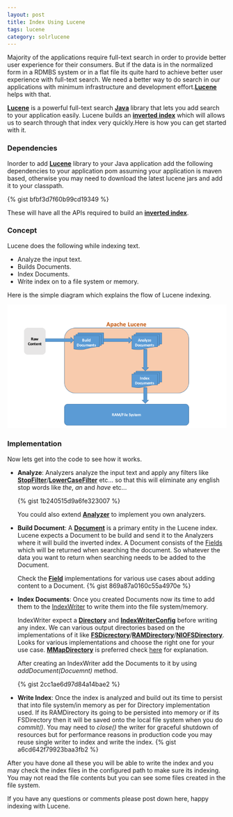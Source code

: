 ```yaml
---
layout: post
title: Index Using Lucene
tags: lucene
category: solrlucene
---
```


Majority of the applications require full-text search in order to provide better user experience for their consumers. But if the data is in the normalized form in a RDMBS system or in a flat file its quite hard to achieve better user experience with full-text search. We need a better way to do search in our applications with minimum infrastructure and development effort.**[Lucene](http://lucene.apache.org/)** helps with that.

<!--more-->

**[Lucene](http://lucene.apache.org/)** is a powerful full-text search **[Java](http://www.oracle.com/technetwork/java/index.html)** library that lets you add search to your application easily. Lucene builds an **[inverted index](https://en.wikipedia.org/wiki/Inverted_index)** which will allows us to search through that index very quickly.Here is how you can get started with it.

### **Dependencies**

Inorder to add **[Lucene](http://lucene.apache.org/)** library to your Java application add the following dependencies to your application pom assuming your application is maven based, otherwise you may need to download the latest lucene jars and add it to your classpath.

{% gist bfbf3d7f60b99cd19349 %}

These will have all the APIs required to build an **[inverted index](https://en.wikipedia.org/wiki/Inverted_index)**.

### **Concept**
Lucene does the following while indexing text.

* Analyze the input text.
* Builds Documents.
* Index Documents.
* Write index on to a file system or memory.

Here is the simple diagram which explains the flow of Lucene indexing.

![](/assets/img/Index-lucene.png)

### **Implementation**
Now lets get into the code to see how it works.

* **Analyze**:
Analyzers analyze the input text and apply any filters like **[StopFilter](https://lucene.apache.org/core/5_2_1/analyzers-common/org/apache/lucene/analysis/core/StopFilter.html)**/**[LowerCaseFilter](https://lucene.apache.org/core/5_2_1/analyzers-common/org/apache/lucene/analysis/core/LowerCaseFilter.html)** etc... so that this will eliminate any english stop words like *the*, *an* and *have* etc...

    {% gist 1b240515d9a6fe323007 %}

    You could also extend **[Analyzer](https://lucene.apache.org/core/5_2_1/core/org/apache/lucene/analysis/Analyzer.html)** to implement you own analyzers.

* **Build Document**:
A **[Document](https://lucene.apache.org/core/5_2_1/core/org/apache/lucene/document/Document.html)** is a primary entity in the Lucene index. Lucene expects a Document to be build and send it to the Analyzers where it will build the inverted index. A Document consists of the [Fields](https://lucene.apache.org/core/5_2_1/core/org/apache/lucene/document/Field.html) which will be returned when searching the document. So whatever the data you want to return when searching needs to be added to the Document.

    Check the **[Field](https://lucene.apache.org/core/5_2_1/core/org/apache/lucene/document/Field.html)** implementations for various use cases about adding content to a Document.
    {% gist 869a87a0160c55a4970e %}

* **Index Documents**:
Once you created Documents now its time to add them to the [IndexWriter](https://lucene.apache.org/core/5_2_1/core/org/apache/lucene/index/IndexWriter.html) to write them into the file system/memory.

    IndexWriter expect a **[Directory](https://lucene.apache.org/core/5_2_1/core/org/apache/lucene/store/Directory.html)** and **[IndexWriterConfig](https://lucene.apache.org/core/5_2_1/core/org/apache/lucene/index/IndexWriterConfig.html)** before writing any index. We can various output directories based on the implementations of it like **[FSDicrectory](https://lucene.apache.org/core/5_2_1/core/org/apache/lucene/store/FSDirectory.html)**/**[RAMDirectory](https://lucene.apache.org/core/5_2_1/core/org/apache/lucene/store/RAMDirectory.html)**/**[NIOFSDirectory](https://lucene.apache.org/core/5_2_1/core/org/apache/lucene/store/NIOFSDirectory.html)**. Looks for various implementations and choose the right one for your use case. **[MMapDirectory](https://lucene.apache.org/core/5_2_1/core/org/apache/lucene/store/MMapDirectory.html)** is preferred check [here](http://blog.thetaphi.de/2012/07/use-lucenes-mmapdirectory-on-64bit.html) for explanation.
    
    After creating an IndexWriter add the Documents to it by using *addDocument(Docuemnt)* method.

    {% gist 2cc1ae6d97d84a14bae2 %}

* **Write Index**:
Once the index is analyzed and build out its time to persist that into file system/in memory as per for Directory implementation used. If its RAMDirectory its going to be persisted into memory or if its FSDirectory then it will be saved onto the local file system when you do *commit()*. You may need to *close()* the writer for graceful shutdown of resources but for performance reasons in production code you may reuse single writer to index and write the index.
    {% gist a6cd642f79923baa3fb2 %}

After you have done all these you will be able to write the index and you may check the index files in the configured path to make sure its indexing. You may not read the file contents but you can see some files created in the file system.

If you have any questions or comments please post down here, happy indexing with Lucene.

